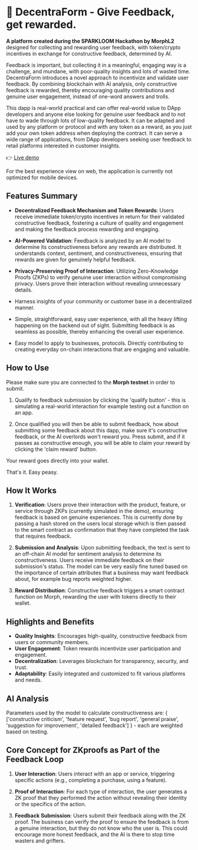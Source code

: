 # 🤖 DecentraForm - Give Feedback, get rewarded. 

**A platform created during the SPARKLOOM Hackathon by MorphL2** designed for collecting and rewarding user feedback, with token/crypto incentives in exchange for constructive feedback, determined by AI.

Feedback is important, but collecting it in a meaningful, engaging way is a challenge, and mundane, with poor-quality insights and lots of wasted time. DecentraForm introduces a novel approach to incentivize and validate user feedback. By combining blockchain with AI analysis, only constructive feedback is rewarded, thereby encouraging quality contributions and genuine user engagement, instead of one-word answers and trolls.

This dapp is real-world practical and can offer real-world value to DApp developers and anyone else looking for genuine user feedback and to not have to wade through lots of low-quality feedback. It can be adapted and used by any platform or protocol and with any token as a reward, as you just add your own token address when deploying the contract. It can serve a wide range of applications, from DApp developers seeking user feedback to retail platforms interested in customer insights. 

👉 [Live demo](https://ai-feedback-rewards.vercel.app/)

For the best experience view on web, the application is currently not optimized for mobile devices.

## Features Summary

- **Decentralized Feedback Mechanism and Token Rewards**: Users receive immediate token/crypto incentives in return for their validated constructive feedback, fostering a culture of quality and engagement and making the feedback process rewarding and engaging.

- **AI-Powered Validation**: Feedback is analyzed by an AI model to determine its constructiveness before any rewards are distributed. It understands context, sentiment, and constructiveness, ensuring that rewards are given for genuinely helpful feedback.

- **Privacy-Preserving Proof of Interaction**: Utilizing Zero-Knowledge Proofs (ZKPs) to verify genuine user interaction without compromising privacy. Users prove their interaction without revealing unnecessary details.

- Harness insights of your community or customer base in a decentralized manner.
- Simple, straightforward, easy user experience, with all the heavy lifting happening on the backend out of sight. Submitting feedback is as seamless as possible, thereby enhancing the overall user experience.
- Easy model to apply to businesses, protocols. Directly contributing to creating everyday on-chain interactions that are engaging and valuable.

## How to Use

Please make sure you are connected to the **Morph testnet** in order to submit.

1. Qualify to feedback submission by clicking the 'qualify button' - this is simulating a real-world interaction for example testing out a function on an app.

2. Once qualified you will then be able to submit feedback, how about submitting some feedback about this dapp, make sure it's constructive feedback, or the AI overlords won't reward you. Press submit, and if it passes as constructive enough, you will be able to claim your reward by clicking the 'claim reward' button.

Your reward goes directly into your wallet.

That's it. Easy peasy.

## How It Works

1. **Verification**: Users prove their interaction with the product, feature, or service through ZKPs (currently simulated in the demo), ensuring feedback is based on genuine experiences.
This is currently done by passing a hash stored on the users local storage which is then passed to the smart contract as confirmation that they have completed the task that requires feedback. 

2. **Submission and Analysis**: Upon submitting feedback, the text is sent to an off-chain AI model for sentiment analysis to determine its constructiveness. Users receive immediate feedback on their submission's status. The model can be very easily fine tuned based on the importance of certain attributes that a business may want feedback about, for example bug reports weighted higher. 

3. **Reward Distribution**: Constructive feedback triggers a smart contract function on Morph, rewarding the user with tokens directly to their wallet.

## Highlights and Benefits

- **Quality Insights**: Encourages high-quality, constructive feedback from users or community members.
- **User Engagement**: Token rewards incentivize user participation and engagement.
- **Decentralization**: Leverages blockchain for transparency, security, and trust.
- **Adaptability**: Easily integrated and customized to fit various platforms and needs.

## AI Analysis

Parameters used by the model to calculate constructiveness are: { ['constructive criticism', 'feature request', 'bug report', 'general praise', 'suggestion for improvement', 'detailed feedback'] } - each are weighted based on testing.


## Core Concept for ZKproofs as Part of the Feedback Loop

1. **User Interaction**: Users interact with an app or service, triggering specific actions (e.g., completing a purchase, using a feature).

2. **Proof of Interaction**: For each type of interaction, the user generates a ZK proof that they performed the action without revealing their identity or the specifics of the action.

3. **Feedback Submission**: Users submit their feedback along with the ZK proof. The business can verify the proof to ensure the feedback is from a genuine interaction, but they do not know who the user is. This could encourage more honest feedback, and the AI is there to stop time wasters and grifters.